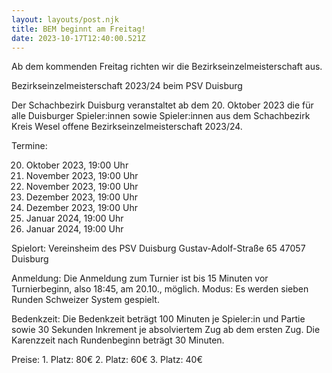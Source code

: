 ```yaml
---
layout: layouts/post.njk
title: BEM beginnt am Freitag!
date: 2023-10-17T12:40:00.521Z
---
```

A﻿b dem kommenden Freitag richten wir die Bezirkseinzelmeisterschaft aus.

<!--StartFragment-->

Bezirkseinzelmeisterschaft 2023/24 beim PSV Duisburg

<!--EndFragment-->

<!--StartFragment-->

Der Schachbezirk Duisburg veranstaltet ab dem 20. Oktober 2023 die für alle Duisburger Spieler:innen sowie Spieler:innen aus dem Schachbezirk Kreis Wesel offene Bezirkseinzelmeisterschaft 2023/24.

 Termine: 

20. Oktober 2023, 19:00 Uhr 
21. November 2023, 19:00 Uhr 
22. November 2023, 19:00 Uhr 
23. Dezember 2023, 19:00 Uhr 
24. Dezember 2023, 19:00 Uhr 
25. Januar 2024, 19:00 Uhr 
26. Januar 2024, 19:00 Uhr 

Spielort: Vereinsheim des PSV Duisburg Gustav-Adolf-Straße 65 47057 Duisburg 

Anmeldung: Die Anmeldung zum Turnier ist bis 15 Minuten vor Turnierbeginn, also 18:45, am 20.10., möglich. Modus: Es werden sieben Runden Schweizer System gespielt. 

Bedenkzeit: Die Bedenkzeit beträgt 100 Minuten je Spieler:in und Partie sowie 30 Sekunden Inkrement je absolviertem Zug ab dem ersten Zug. Die Karenzzeit nach Rundenbeginn beträgt 30 Minuten. 

Preise: 1. Platz: 80€ 2. Platz: 60€ 3. Platz: 40€

<!--EndFragment-->